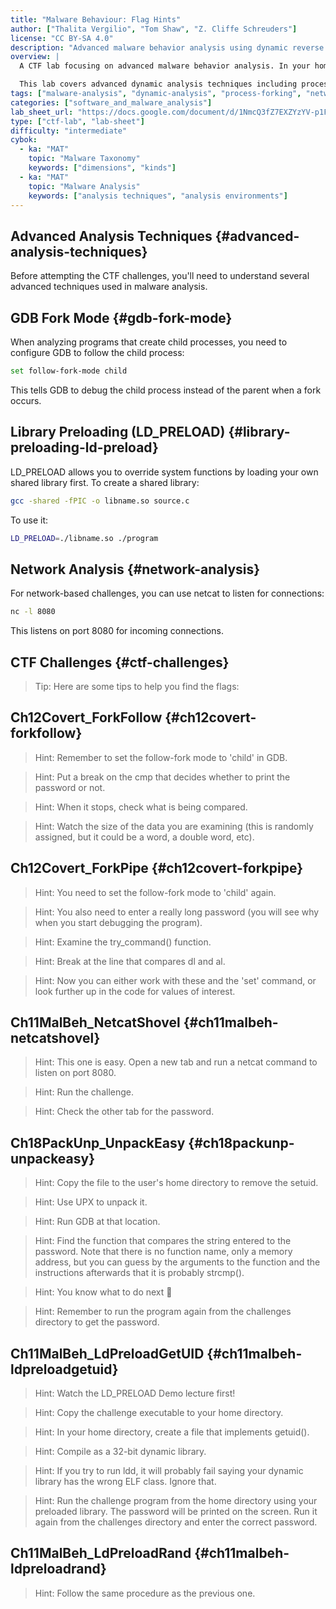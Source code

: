 ```yaml
---
title: "Malware Behaviour: Flag Hints"
author: ["Thalita Vergilio", "Tom Shaw", "Z. Cliffe Schreuders"]
license: "CC BY-SA 4.0"
description: "Advanced malware behavior analysis using dynamic reverse engineering techniques including process forking, network communication, library preloading, and binary unpacking."
overview: |
  A CTF lab focusing on advanced malware behavior analysis. In your home directory you will find some binaries that you need to reverse engineer in order to determine the password that the program expects. Once you have found the password, run the program and enter the password to receive the file.

  This lab covers advanced dynamic analysis techniques including process forking, network communication, library preloading, and binary unpacking. You will work with various malware behaviors and learn how to analyze them using GDB and other reverse engineering tools.
tags: ["malware-analysis", "dynamic-analysis", "process-forking", "network-analysis", "library-preloading", "binary-unpacking", "ctf"]
categories: ["software_and_malware_analysis"]
lab_sheet_url: "https://docs.google.com/document/d/1NmcQ3fZ7EXZYzYV-p1F_Snhu0-XbpeSCOwjDT59-yZY/edit?usp=sharing"
type: ["ctf-lab", "lab-sheet"]
difficulty: "intermediate"
cybok:
  - ka: "MAT"
    topic: "Malware Taxonomy"
    keywords: ["dimensions", "kinds"]
  - ka: "MAT"
    topic: "Malware Analysis"
    keywords: ["analysis techniques", "analysis environments"]
---
```


## Advanced Analysis Techniques {#advanced-analysis-techniques}

Before attempting the CTF challenges, you'll need to understand several advanced techniques used in malware analysis.

## GDB Fork Mode {#gdb-fork-mode}

When analyzing programs that create child processes, you need to configure GDB to follow the child process:

```bash
set follow-fork-mode child
```

This tells GDB to debug the child process instead of the parent when a fork occurs.

## Library Preloading (LD_PRELOAD) {#library-preloading-ld-preload}

LD_PRELOAD allows you to override system functions by loading your own shared library first. To create a shared library:

```bash
gcc -shared -fPIC -o libname.so source.c
```

To use it:

```bash
LD_PRELOAD=./libname.so ./program
```

## Network Analysis {#network-analysis}

For network-based challenges, you can use netcat to listen for connections:

```bash
nc -l 8080
```

This listens on port 8080 for incoming connections.


## CTF Challenges {#ctf-challenges}

> Tip: Here are some tips to help you find the flags:

## Ch12Covert_ForkFollow {#ch12covert-forkfollow}

> Hint: Remember to set the follow-fork mode to 'child' in GDB.

> Hint: Put a break on the cmp that decides whether to print the password or not.

> Hint: When it stops, check what is being compared.

> Hint: Watch the size of the data you are examining (this is randomly assigned, but it could be a word, a double word, etc). 

## Ch12Covert_ForkPipe {#ch12covert-forkpipe}

> Hint: You need to set the follow-fork mode to 'child' again.

> Hint: You also need to enter a really long password (you will see why when you start debugging the program).

> Hint: Examine the try_command() function.

> Hint: Break at the line that compares dl and al.

> Hint: Now you can either work with these and the 'set' command, or look further up in the code for values of interest. 

## Ch11MalBeh_NetcatShovel {#ch11malbeh-netcatshovel}

> Hint: This one is easy. Open a new tab and run a netcat command to listen on port 8080.

> Hint: Run the challenge.

> Hint: Check the other tab for the password.

## Ch18PackUnp_UnpackEasy {#ch18packunp-unpackeasy}

> Hint: Copy the file to the user's home directory to remove the setuid.

> Hint: Use UPX to unpack it.

> Hint: Run GDB at that location.

> Hint: Find the function that compares the string entered to the password. Note that there is no function name, only a memory address, but you can guess by the arguments to the function and the instructions afterwards that it is probably strcmp().

> Hint: You know what to do next 🙂

> Hint: Remember to run the program again from the challenges directory to get the password. 

## Ch11MalBeh_LdPreloadGetUID {#ch11malbeh-ldpreloadgetuid}

> Hint: Watch the LD_PRELOAD Demo lecture first!

> Hint: Copy the challenge executable to your home directory.

> Hint: In your home directory, create a file that implements getuid().

> Hint: Compile as a 32-bit dynamic library.

> Hint: If you try to run ldd, it will probably fail saying your dynamic library has the wrong ELF class. Ignore that.

> Hint: Run the challenge program from the home directory using your preloaded library. The password will be printed on the screen. Run it again from the challenges directory and enter the correct password. 

## Ch11MalBeh_LdPreloadRand {#ch11malbeh-ldpreloadrand}

> Hint: Follow the same procedure as the previous one.
